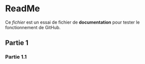 ReadMe
=====

Ce *fichier* est un essai de fichier de __documentation__ pour tester le fonctionnement de GitHub.

## Partie 1

### Partie 1.1
